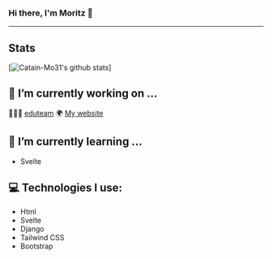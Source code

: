 ### Hi there, I'm Moritz 👋
<hr>

## Stats

[![Catain-Mo31's github stats](https://github-readme-stats.vercel.app/api?username=Captain-Mo31&show_icons=true&theme=vue&hide_border=true)]


## 🔭 I’m currently working on ...


👨🏻‍🏫 <a href="https://github.com/HAUDRAUFHAUN/eduteam">eduteam</a>
🌍 <a href="https://github.com/Captain-Mo31/Captain-Mo31.github.io" >My website</a>


## 🌱 I’m currently learning ...

- Svelte 

## 💻 Technologies I use:

- Html <br>
- Svelte <br>
- Django<br>
- Tailwind CSS<br>
- Bootstrap <br>
